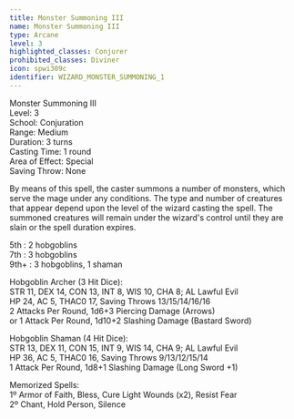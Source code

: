 ```yaml
---
title: Monster Summoning III
name: Monster Summoning III
type: Arcane
level: 3
highlighted_classes: Conjurer
prohibited_classes: Diviner
icon: spwi309c
identifier: WIZARD_MONSTER_SUMMONING_1
---
```

Monster Summoning III  
Level: 3  
School: Conjuration  
Range: Medium  
Duration: 3 turns  
Casting Time: 1 round  
Area of Effect: Special  
Saving Throw: None  
  
By means of this spell, the caster summons a number of monsters, which serve the mage under any conditions. The type and number of creatures that appear depend upon the level of the wizard casting the spell. The summoned creatures will remain under the wizard's control until they are slain or the spell duration expires.  
  
5th : 2 hobgoblins  
7th : 3 hobgoblins  
9th+ : 3 hobgoblins, 1 shaman  
  
Hobgoblin Archer (3 Hit Dice):  
STR 11, DEX 14, CON 13, INT 8, WIS 10, CHA 8;  AL Lawful Evil  
HP 24, AC 5, THAC0 17, Saving Throws 13/15/14/16/16  
2 Attacks Per Round, 1d6+3 Piercing Damage (Arrows)  
or 1 Attack Per Round, 1d10+2 Slashing Damage (Bastard Sword)  
  
Hobgoblin Shaman (4 Hit Dice):  
STR 13, DEX 11, CON 15, INT 9, WIS 14, CHA 9;  AL Lawful Evil  
HP 36, AC 5, THAC0 16, Saving Throws 9/13/12/15/14  
1 Attack Per Round, 1d8+1 Slashing Damage (Long Sword +1)  
  
Memorized Spells:  
1º Armor of Faith, Bless, Cure Light Wounds (x2), Resist Fear  
2º Chant, Hold Person, Silence  
